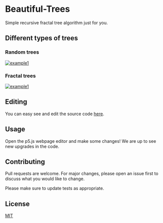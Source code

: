 # Beautiful-Trees

Simple recursive fractal tree algorithm just for you.

## Different types of trees

### Random trees

[![example1](https://raw.githubusercontent.com/CatalaHD/Random-Fractal-Tree/master/examples/myTree.png)](https://catalahd.github.io/Random-Fractal-Tree/)

### Fractal trees

[![example1](https://raw.githubusercontent.com/CatalaHD/Random-Fractal-Tree/master/examples/myTree2.png)](https://catalahd.github.io/Random-Fractal-Tree/)

## Editing

You can easy see and edit the source code [here](https://editor.p5js.org/thecatalahd/sketches/eJ9yQ0hKc).

## Usage

Open the p5.js webpage editor and make some changes! We are up to see new upgrades in the code.

## Contributing

Pull requests are welcome. For major changes, please open an issue first to discuss what you would like to change.

Please make sure to update tests as appropriate.

## License

[MIT](https://github.com/CatalaHD/Random-Fractal-Tree/blob/master/LICENSE)

